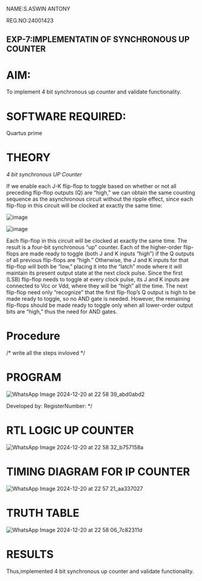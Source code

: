 NAME:S.ASWIN ANTONY

 REG.NO:24001423

## EXP-7:IMPLEMENTATIN OF SYNCHRONOUS UP COUNTER

# AIM:

To implement 4 bit synchronous up counter and validate functionality.

# SOFTWARE REQUIRED:

Quartus prime

# THEORY

*4 bit synchronous UP Counter*

If we enable each J-K flip-flop to toggle based on whether or not all preceding flip-flop outputs (Q) are “high,” we can obtain the same counting sequence as the asynchronous circuit without the ripple effect, since each flip-flop in this circuit will be clocked at exactly the same time:

![image](https://github.com/naavaneetha/SYNCHRONOUS-UP-COUNTER/assets/154305477/d5db3fa0-e413-404c-b80e-b2f39d82e7e8)


![image](https://github.com/naavaneetha/SYNCHRONOUS-UP-COUNTER/assets/154305477/52cb61eb-d04b-442d-810c-31185a68410b)

Each flip-flop in this circuit will be clocked at exactly the same time.
The result is a four-bit synchronous “up” counter. Each of the higher-order flip-flops are made ready to toggle (both J and K inputs “high”) if the Q outputs of all previous flip-flops are “high.”
Otherwise, the J and K inputs for that flip-flop will both be “low,” placing it into the “latch” mode where it will maintain its present output state at the next clock pulse.
Since the first (LSB) flip-flop needs to toggle at every clock pulse, its J and K inputs are connected to Vcc or Vdd, where they will be “high” all the time.
The next flip-flop need only “recognize” that the first flip-flop’s Q output is high to be made ready to toggle, so no AND gate is needed.
However, the remaining flip-flops should be made ready to toggle only when all lower-order output bits are “high,” thus the need for AND gates.

# Procedure

/* write all the steps invloved */

# PROGRAM
 
![WhatsApp Image 2024-12-20 at 22 58 39_abd0abd2](https://github.com/user-attachments/assets/56ceb8d3-b3e8-414f-b42d-26b9ed3a65df)


Developed by: RegisterNumber:
*/

# RTL LOGIC UP COUNTER
![WhatsApp Image 2024-12-20 at 22 58 32_b757158a](https://github.com/user-attachments/assets/491e6175-bfe2-4965-a294-6c4775527761)


# TIMING DIAGRAM FOR IP COUNTER
![WhatsApp Image 2024-12-20 at 22 57 21_aa337027](https://github.com/user-attachments/assets/361acf96-1230-4a30-bdea-57f158a41023)

# TRUTH TABLE
![WhatsApp Image 2024-12-20 at 22 58 06_7c82311d](https://github.com/user-attachments/assets/901ecd1f-5f7a-4cc6-88cc-5c6988a7bae9)


# RESULTS
Thus,implemented 4 bit synchronous up counter and validate functionality.



